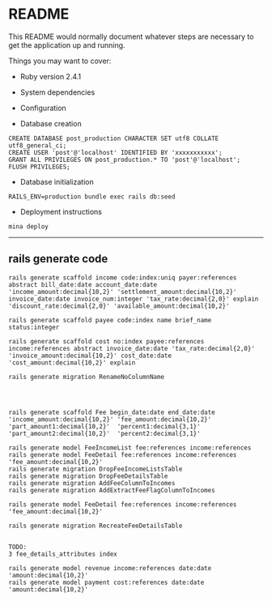 # README

This README would normally document whatever steps are necessary to get the
application up and running.

Things you may want to cover:

* Ruby version
2.4.1

* System dependencies

* Configuration

* Database creation
```
CREATE DATABASE post_production CHARACTER SET utf8 COLLATE utf8_general_ci;
CREATE USER 'post'@'localhost' IDENTIFIED BY 'xxxxxxxxxxx';
GRANT ALL PRIVILEGES ON post_production.* TO 'post'@'localhost';
FLUSH PRIVILEGES;
```

* Database initialization
```
RAILS_ENV=production bundle exec rails db:seed
```

* Deployment instructions
```
mina deploy
```


*********
## rails generate code

```
rails generate scaffold income code:index:uniq payer:references abstract bill_date:date account_date:date 'income_amount:decimal{10,2}' 'settlement_amount:decimal{10,2}' invoice_date:date invoice_num:integer 'tax_rate:decimal{2,0}' explain 'discount_rate:decimal{2,0}' 'available_amount:decimal{10,2}' 

rails generate scaffold payee code:index name brief_name status:integer

rails generate scaffold cost no:index payee:references income:references abstract invoice_date:date 'tax_rate:decimal{2,0}' 'invoice_amount:decimal{10,2}' cost_date:date 'cost_amount:decimal{10,2}' explain

rails generate migration RenameNoColumnName




rails generate scaffold Fee begin_date:date end_date:date 'income_amount:decimal{10,2}' 'fee_amount:decimal{10,2}' 'part_amount1:decimal{10,2}'  'percent1:decimal{3,1}' 'part_amount2:decimal{10,2}'  'percent2:decimal{3,1}'

rails generate model FeeIncomeList fee:references income:references
rails generate model FeeDetail fee:references income:references 'fee_amount:decimal{10,2}'
rails generate migration DropFeeIncomeListsTable
rails generate migration DropFeeDetailsTable
rails generate migration AddFeeColumnToIncomes
rails generate migration AddExtractFeeFlagColumnToIncomes

rails generate model FeeDetail fee:references income:references 'fee_amount:decimal{10,2}'

rails generate migration RecreateFeeDetailsTable


TODO:
3 fee_details_attributes index

rails generate model revenue income:references date:date 'amount:decimal{10,2}'
rails generate model payment cost:references date:date 'amount:decimal{10,2}'
```